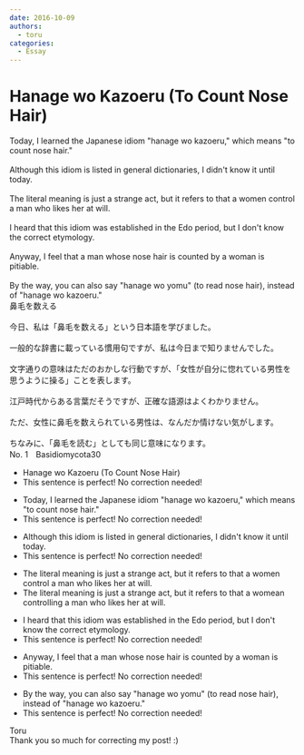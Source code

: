 ```yaml
---
date: 2016-10-09
authors:
  - toru
categories:
  - Essay
---
```


<h1 id="subject_show">Hanage wo Kazoeru (To Count Nose Hair)</h1>
<div class="date" hidden>Oct 9, 2016 00:03</div>
<div id="post"><div id="body_show_ori">
Today, I learned the Japanese idiom "hanage wo kazoeru," which means "to count nose hair."<br/><br/>Although this idiom is listed in general dictionaries, I didn't know it until today.<br/><br/>The literal meaning is just a strange act, but it refers to that a women control a man who likes her at will.<br/><br/>I heard that this idiom was established in the Edo period, but I don't know the correct etymology.<br/><br/>Anyway, I feel that a man whose nose hair is counted by a woman is pitiable.<br/><br/>By the way, you can also say "hanage wo yomu" (to read nose hair), instead of "hanage wo kazoeru."
</div></div>

<!-- more -->

<div id="post_ja"><div id="body_show_mo">
鼻毛を数える<br/><br/>今日、私は「鼻毛を数える」という日本語を学びました。<br/><br/>一般的な辞書に載っている慣用句ですが、私は今日まで知りませんでした。<br/><br/>文字通りの意味はただのおかしな行動ですが、「女性が自分に惚れている男性を思うように操る」ことを表します。<br/><br/>江戸時代からある言葉だそうですが、正確な語源はよくわかりません。<br/><br/>ただ、女性に鼻毛を数えられている男性は、なんだか情けない気がします。<br/><br/>ちなみに、「鼻毛を読む」としても同じ意味になります。
</div></div>
<div id="block"><div class="first_name"> No. 1　<span class="just_name">Basidiomycota30</span></div><div id="block2">
<ul class="correction_field">
<li class="incorrect">Hanage wo Kazoeru (To Count Nose Hair)</li>
<li class="corrected perfect">This sentence is perfect! No correction needed!</li>
</ul>
<ul class="correction_field">
<li class="incorrect">Today, I learned the Japanese idiom "hanage wo kazoeru," which means "to count nose hair."</li>
<li class="corrected perfect">This sentence is perfect! No correction needed!</li>
</ul>
<ul class="correction_field">
<li class="incorrect">Although this idiom is listed in general dictionaries, I didn't know it until today.</li>
<li class="corrected perfect">This sentence is perfect! No correction needed!</li>
</ul>
<ul class="correction_field">
<li class="incorrect">The literal meaning is just a strange act, but it refers to that a women control a man who likes her at will.</li>
<li class="corrected correct">
The literal meaning is just a strange act, but it refers to <span class="f_red"><span class="sline">that</span></span> a wom<span class="sline"><span class="f_red">e</span></span><span class="f_blue">a</span>n control<span class="f_blue">ling</span> a man who likes her at will.
</li>
</ul>
<ul class="correction_field">
<li class="incorrect">I heard that this idiom was established in the Edo period, but I don't know the correct etymology.</li>
<li class="corrected perfect">This sentence is perfect! No correction needed!</li>
</ul>
<ul class="correction_field">
<li class="incorrect">Anyway, I feel that a man whose nose hair is counted by a woman is pitiable.</li>
<li class="corrected perfect">This sentence is perfect! No correction needed!</li>
</ul>
<ul class="correction_field">
<li class="incorrect">By the way, you can also say "hanage wo yomu" (to read nose hair), instead of "hanage wo kazoeru."</li>
<li class="corrected perfect">This sentence is perfect! No correction needed!</li>
</ul>
</div><div class="name"><span class="just_name">Toru</span><br>
Thank you so much for correcting my post! :)
</div>
</div>
